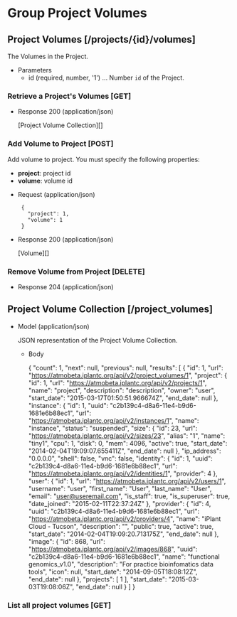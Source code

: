 # Group Project Volumes

## Project Volumes [/projects/{id}/volumes]
The Volumes in the Project.

+ Parameters
    + id (required, number, '1') ... Number `id` of the Project.

### Retrieve a Project's Volumes [GET]
+ Response 200 (application/json)

    [Project Volume Collection][]


### Add Volume to Project [POST]
Add volume to project. You must specify the following properties:

 - **project**: project id
 - **volume**: volume id

 + Request (application/json)

        {
          "project": 1,
          "volume": 1
        }

+ Response 200 (application/json)

    [Volume][]

### Remove Volume from Project [DELETE]
+ Response 204 (application/json)

## Project Volume Collection [/project_volumes]

+ Model (application/json)

    JSON representation of the Project Volume Collection.

    + Body

        {
            "count": 1,
            "next": null,
            "previous": null,
            "results": [
                {
                "id": 1,
                "url": "https://atmobeta.iplantc.org/api/v2/project_volumes/1",
                "project": {
                    "id": 1,
                    "url": "https://atmobeta.iplantc.org/api/v2/projects/1",
                    "name": "project",
                    "description": "description",
                    "owner": "user",
                    "start_date": "2015-03-17T01:50:51.966674Z",
                    "end_date": null
                },
                "instance": {
                    "id": 1,
                    "uuid": "c2b139c4-d8a6-11e4-b9d6-1681e6b88ec1",
                    "url": "https://atmobeta.iplantc.org/api/v2/instances/1",
                    "name": "instance",
                    "status": "suspended",
                    "size": {
                        "id": 23,
                        "url": "https://atmobeta.iplantc.org/api/v2/sizes/23",
                        "alias": "1",
                        "name": "tiny1",
                        "cpu": 1,
                        "disk": 0,
                        "mem": 4096,
                        "active": true,
                        "start_date": "2014-02-04T19:09:07.655411Z",
                        "end_date": null
                    },
                    "ip_address": "0.0.0.0",
                    "shell": false,
                    "vnc": false,
                    "identity": {
                        "id": 1,
                        "uuid": "c2b139c4-d8a6-11e4-b9d6-1681e6b88ec1",
                        "url": "https://atmobeta.iplantc.org/api/v2/identities/1",
                        "provider": 4
                    },
                    "user": {
                        "id": 1,
                        "url": "https://atmobeta.iplantc.org/api/v2/users/1",
                        "username": "user",
                        "first_name": "User",
                        "last_name": "User",
                        "email": "user@useremail.com",
                        "is_staff": true,
                        "is_superuser": true,
                        "date_joined": "2015-02-11T22:37:24Z"
                    },
                    "provider": {
                        "id": 4,
                        "uuid": "c2b139c4-d8a6-11e4-b9d6-1681e6b88ec1",
                        "url": "https://atmobeta.iplantc.org/api/v2/providers/4",
                        "name": "iPlant Cloud - Tucson",
                        "description": "<No Description Provided>",
                        "public": true,
                        "active": true,
                        "start_date": "2014-02-04T19:09:20.713175Z",
                        "end_date": null
                    },
                    "image": {
                        "id": 868,
                        "url": "https://atmobeta.iplantc.org/api/v2/images/868",
                        "uuid": "c2b139c4-d8a6-11e4-b9d6-1681e6b88ec1",
                        "name": "functional genomics_v1.0",
                        "description": "For practice bioinfomatics data tools",
                        "icon": null,
                        "start_date": "2014-09-05T18:08:12Z",
                        "end_date": null
                    },
                    "projects": [
                        1
                    ],
                    "start_date": "2015-03-03T19:08:06Z",
                    "end_date": null
                }
            ]
        }


### List all project volumes [GET]

